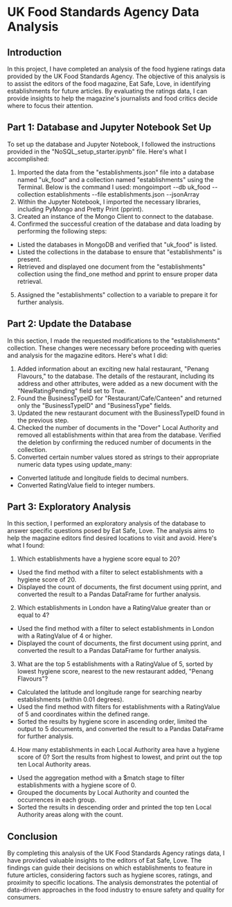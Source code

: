 # UK Food Standards Agency Data Analysis
## Introduction
In this project, I have completed an analysis of the food hygiene ratings data provided by the UK Food Standards Agency. The objective of this analysis is to assist the editors of the food magazine, Eat Safe, Love, in identifying establishments for future articles. By evaluating the ratings data, I can provide insights to help the magazine's journalists and food critics decide where to focus their attention.

## Part 1: Database and Jupyter Notebook Set Up
To set up the database and Jupyter Notebook, I followed the instructions provided in the "NoSQL_setup_starter.ipynb" file. Here's what I accomplished:

1. Imported the data from the "establishments.json" file into a database named "uk_food" and a collection named "establishments" using the Terminal. Below is the command I used:
mongoimport --db uk_food --collection establishments --file establishments.json --jsonArray
2. Within the Jupyter Notebook, I imported the necessary libraries, including PyMongo and Pretty Print (pprint).
3. Created an instance of the Mongo Client to connect to the database.
4. Confirmed the successful creation of the database and data loading by performing the following steps:
* Listed the databases in MongoDB and verified that "uk_food" is listed.
* Listed the collections in the database to ensure that "establishments" is present.
* Retrieved and displayed one document from the "establishments" collection using the find_one method and pprint to ensure proper data retrieval.
5. Assigned the "establishments" collection to a variable to prepare it for further analysis.

## Part 2: Update the Database
In this section, I made the requested modifications to the "establishments" collection. These changes were necessary before proceeding with queries and analysis for the magazine editors. Here's what I did:

1. Added information about an exciting new halal restaurant, "Penang Flavours," to the database. The details of the restaurant, including its address and other attributes, were added as a new document with the "NewRatingPending" field set to True.
2. Found the BusinessTypeID for "Restaurant/Cafe/Canteen" and returned only the "BusinessTypeID" and "BusinessType" fields.
3. Updated the new restaurant document with the BusinessTypeID found in the previous step.
4. Checked the number of documents in the "Dover" Local Authority and removed all establishments within that area from the database. Verified the deletion by confirming the reduced number of documents in the collection.
5. Converted certain number values stored as strings to their appropriate numeric data types using update_many:
* Converted latitude and longitude fields to decimal numbers.
* Converted RatingValue field to integer numbers.

## Part 3: Exploratory Analysis
In this section, I performed an exploratory analysis of the database to answer specific questions posed by Eat Safe, Love. The analysis aims to help the magazine editors find desired locations to visit and avoid. Here's what I found:

1. Which establishments have a hygiene score equal to 20?
* Used the find method with a filter to select establishments with a hygiene score of 20.
* Displayed the count of documents, the first document using pprint, and converted the result to a Pandas DataFrame for further analysis.

2. Which establishments in London have a RatingValue greater than or equal to 4?
* Used the find method with a filter to select establishments in London with a RatingValue of 4 or higher.
* Displayed the count of documents, the first document using pprint, and converted the result to a Pandas DataFrame for further analysis.

3. What are the top 5 establishments with a RatingValue of 5, sorted by lowest hygiene score, nearest to the new restaurant added, "Penang Flavours"?
* Calculated the latitude and longitude range for searching nearby establishments (within 0.01 degrees).
* Used the find method with filters for establishments with a RatingValue of 5 and coordinates within the defined range.
* Sorted the results by hygiene score in ascending order, limited the output to 5 documents, and converted the result to a Pandas DataFrame for further analysis.

4. How many establishments in each Local Authority area have a hygiene score of 0? Sort the results from highest to lowest, and print out the top ten Local Authority areas.
* Used the aggregation method with a $match stage to filter establishments with a hygiene score of 0.
* Grouped the documents by Local Authority and counted the occurrences in each group.
* Sorted the results in descending order and printed the top ten Local Authority areas along with the count.

## Conclusion
By completing this analysis of the UK Food Standards Agency ratings data, I have provided valuable insights to the editors of Eat Safe, Love. The findings can guide their decisions on which establishments to feature in future articles, considering factors such as hygiene scores, ratings, and proximity to specific locations. The analysis demonstrates the potential of data-driven approaches in the food industry to ensure safety and quality for consumers.
